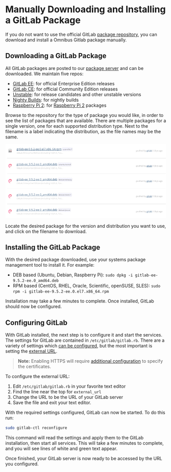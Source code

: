 # Manually Downloading and Installing a GitLab Package

If you do not want to use the official GitLab [package repository](https://about.gitlab.com/installation), you can download and install a Omnibus Gitlab package manually.

## Downloading a GitLab Package

All GitLab packages are posted to our [package server](https://packages.gitlab.com/gitlab/) and can be downloaded. We maintain five repos:

* [GitLab EE](https://packages.gitlab.com/gitlab/gitlab-ee): for official Enterprise Edition releases
* [GitLab CE](https://packages.gitlab.com/gitlab/gitlab-ce): for official Community Edition releases
* [Unstable](https://packages.gitlab.com/gitlab/unstable): for release candidates and other unstable versions
* [Nighty Builds](https://packages.gitlab.com/gitlab/nightly-builds): for nightly builds
* [Raspberry Pi 2](https://packages.gitlab.com/gitlab/raspberry-pi2): for [Raspberry Pi 2](https://www.raspberrypi.org) packages

Browse to the repository for the type of package you would like, in order to see the list of packages that are available. There are multiple packages for a single version, one for each supported distribution type. Next to the filename is a label indicating the distribution, as the file names may be the same.

![Package Listing](img/package_list.png)

Locate the desired package for the version and distribution you want to use, and click on the filename to download.

## Installing the GitLab Package

With the desired package downloaded, use your systems package management tool to install it. For example:

* DEB based (Ubuntu, Debian, Raspberry Pi): `sudo dpkg -i gitlab-ee-9.5.2-ee.0_amd64.deb`
* RPM based (CentOS, RHEL, Oracle, Scientific, openSUSE, SLES): `sudo rpm -i gitlab-ee-9.5.2-ee.0.el7.x86_64.rpm`

Installation may take a few minutes to complete. Once installed, GitLab should now be configured.

## Configuring GitLab

With GitLab installed, the next step is to configure it and start the services. The settings for GitLab are contained in `/etc/gitlab/gitlab.rb`. There are a variety of settings which [can be configured](settings/configuration.md), but the most important is setting the [external URL](settings/configuration.md#configuring-the-external-url-for-gitlab).

> **Note:** Enabling HTTPS will require [additional configuration](settings/nginx.html#enable-https) to specify the certificates.

To configure the external URL:
1. Edit `/etc/gitlab/gitlab.rb` in your favorite text editor
2. Find the line near the top for `external_url`
3. Change the URL to be the URL of your GitLab server
4. Save the file and exit your text editor.

With the required settings configured, GitLab can now be started. To do this run:

```bash
sudo gitlab-ctl reconfigure
```

This command will read the settings and apply them to the GitLab installation, then start all services. This will take a few minutes to complete, and you will see lines of white and green text appear.

Once finished, your GitLab server is now ready to be accessed by the URL you configured.
